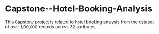 # Capstone--Hotel-Booking-Analysis
This Capstone project is related to hotel booking analysis from the dataset of over 1,00,000 records across 32 attributes.
